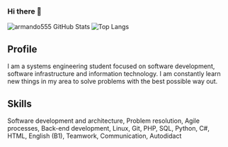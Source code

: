 ### Hi there 👋


<img align="left" alt="armando555 GitHub Stats" src="https://github-readme-stats.vercel.app/api?username=armando555&show_icons=true&theme=prussian&include_all_commits=true&hide_border=true&count_private=true"> 

![Top Langs](https://github-readme-stats.vercel.app/api/top-langs/?username=armando555&langs_count=10&show_icons=true&theme=prussian&layout=compact&hide_border=true&count_private=true)


<!--START_SECTION:waka-->
## Profile

I am a systems engineering student focused on software development, software infrastructure and information technology. I am constantly learn new things in my area to solve problems with the best possible way out.

## Skills

Software development and architecture, Problem resolution, Agile processes, Back-end development, Linux, Git, PHP, SQL, Python, C#, HTML, English (B1), Teamwork, Communication, Autodidact
